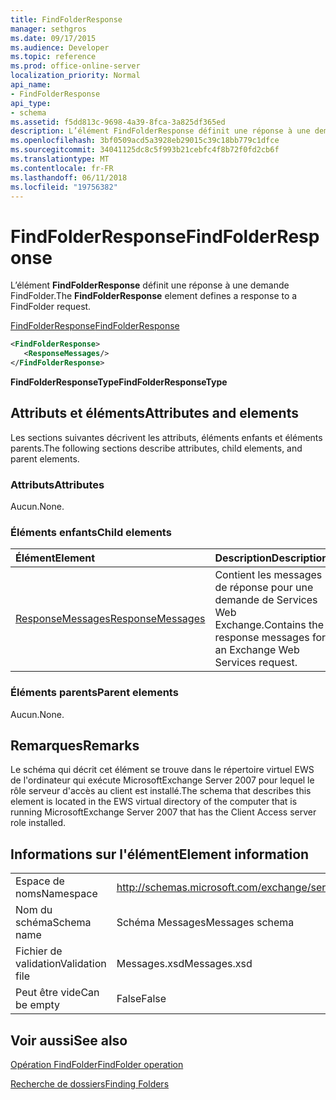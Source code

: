 ```yaml
---
title: FindFolderResponse
manager: sethgros
ms.date: 09/17/2015
ms.audience: Developer
ms.topic: reference
ms.prod: office-online-server
localization_priority: Normal
api_name:
- FindFolderResponse
api_type:
- schema
ms.assetid: f5dd813c-9698-4a39-8fca-3a825df365ed
description: L’élément FindFolderResponse définit une réponse à une demande FindFolder.
ms.openlocfilehash: 3bf0509acd5a3928eb29015c39c18bb779c1dfce
ms.sourcegitcommit: 34041125dc8c5f993b21cebfc4f8b72f0fd2cb6f
ms.translationtype: MT
ms.contentlocale: fr-FR
ms.lasthandoff: 06/11/2018
ms.locfileid: "19756382"
---
```

# <a name="findfolderresponse"></a><span data-ttu-id="e8b10-103">FindFolderResponse</span><span class="sxs-lookup"><span data-stu-id="e8b10-103">FindFolderResponse</span></span>

<span data-ttu-id="e8b10-104">L’élément **FindFolderResponse** définit une réponse à une demande FindFolder.</span><span class="sxs-lookup"><span data-stu-id="e8b10-104">The **FindFolderResponse** element defines a response to a FindFolder request.</span></span> 
  
[<span data-ttu-id="e8b10-105">FindFolderResponse</span><span class="sxs-lookup"><span data-stu-id="e8b10-105">FindFolderResponse</span></span>](findfolderresponse.md)
  
```xml
<FindFolderResponse>
   <ResponseMessages/>
</FindFolderResponse>
```

 <span data-ttu-id="e8b10-106">**FindFolderResponseType**</span><span class="sxs-lookup"><span data-stu-id="e8b10-106">**FindFolderResponseType**</span></span>
## <a name="attributes-and-elements"></a><span data-ttu-id="e8b10-107">Attributs et éléments</span><span class="sxs-lookup"><span data-stu-id="e8b10-107">Attributes and elements</span></span>

<span data-ttu-id="e8b10-108">Les sections suivantes décrivent les attributs, éléments enfants et éléments parents.</span><span class="sxs-lookup"><span data-stu-id="e8b10-108">The following sections describe attributes, child elements, and parent elements.</span></span>
  
### <a name="attributes"></a><span data-ttu-id="e8b10-109">Attributs</span><span class="sxs-lookup"><span data-stu-id="e8b10-109">Attributes</span></span>

<span data-ttu-id="e8b10-110">Aucun.</span><span class="sxs-lookup"><span data-stu-id="e8b10-110">None.</span></span>
  
### <a name="child-elements"></a><span data-ttu-id="e8b10-111">Éléments enfants</span><span class="sxs-lookup"><span data-stu-id="e8b10-111">Child elements</span></span>

|<span data-ttu-id="e8b10-112">**Élément**</span><span class="sxs-lookup"><span data-stu-id="e8b10-112">**Element**</span></span>|<span data-ttu-id="e8b10-113">**Description**</span><span class="sxs-lookup"><span data-stu-id="e8b10-113">**Description**</span></span>|
|:-----|:-----|
|[<span data-ttu-id="e8b10-114">ResponseMessages</span><span class="sxs-lookup"><span data-stu-id="e8b10-114">ResponseMessages</span></span>](responsemessages.md) <br/> |<span data-ttu-id="e8b10-115">Contient les messages de réponse pour une demande de Services Web Exchange.</span><span class="sxs-lookup"><span data-stu-id="e8b10-115">Contains the response messages for an Exchange Web Services request.</span></span>  <br/> |
   
### <a name="parent-elements"></a><span data-ttu-id="e8b10-116">Éléments parents</span><span class="sxs-lookup"><span data-stu-id="e8b10-116">Parent elements</span></span>

<span data-ttu-id="e8b10-117">Aucun.</span><span class="sxs-lookup"><span data-stu-id="e8b10-117">None.</span></span>
  
## <a name="remarks"></a><span data-ttu-id="e8b10-118">Remarques</span><span class="sxs-lookup"><span data-stu-id="e8b10-118">Remarks</span></span>

<span data-ttu-id="e8b10-119">Le schéma qui décrit cet élément se trouve dans le répertoire virtuel EWS de l'ordinateur qui exécute MicrosoftExchange Server 2007 pour lequel le rôle serveur d'accès au client est installé.</span><span class="sxs-lookup"><span data-stu-id="e8b10-119">The schema that describes this element is located in the EWS virtual directory of the computer that is running MicrosoftExchange Server 2007 that has the Client Access server role installed.</span></span>
  
## <a name="element-information"></a><span data-ttu-id="e8b10-120">Informations sur l'élément</span><span class="sxs-lookup"><span data-stu-id="e8b10-120">Element information</span></span>

|||
|:-----|:-----|
|<span data-ttu-id="e8b10-121">Espace de noms</span><span class="sxs-lookup"><span data-stu-id="e8b10-121">Namespace</span></span>  <br/> |http://schemas.microsoft.com/exchange/services/2006/messages  <br/> |
|<span data-ttu-id="e8b10-122">Nom du schéma</span><span class="sxs-lookup"><span data-stu-id="e8b10-122">Schema name</span></span>  <br/> |<span data-ttu-id="e8b10-123">Schéma Messages</span><span class="sxs-lookup"><span data-stu-id="e8b10-123">Messages schema</span></span>  <br/> |
|<span data-ttu-id="e8b10-124">Fichier de validation</span><span class="sxs-lookup"><span data-stu-id="e8b10-124">Validation file</span></span>  <br/> |<span data-ttu-id="e8b10-125">Messages.xsd</span><span class="sxs-lookup"><span data-stu-id="e8b10-125">Messages.xsd</span></span>  <br/> |
|<span data-ttu-id="e8b10-126">Peut être vide</span><span class="sxs-lookup"><span data-stu-id="e8b10-126">Can be empty</span></span>  <br/> |<span data-ttu-id="e8b10-127">False</span><span class="sxs-lookup"><span data-stu-id="e8b10-127">False</span></span>  <br/> |
   
## <a name="see-also"></a><span data-ttu-id="e8b10-128">Voir aussi</span><span class="sxs-lookup"><span data-stu-id="e8b10-128">See also</span></span>



[<span data-ttu-id="e8b10-129">Opération FindFolder</span><span class="sxs-lookup"><span data-stu-id="e8b10-129">FindFolder operation</span></span>](findfolder-operation.md)


[<span data-ttu-id="e8b10-130">Recherche de dossiers</span><span class="sxs-lookup"><span data-stu-id="e8b10-130">Finding Folders</span></span>](http://msdn.microsoft.com/library/9124d868-017a-43f0-b915-5c0082cacec9%28Office.15%29.aspx)

